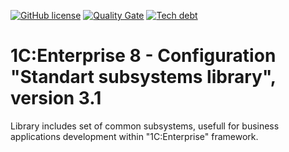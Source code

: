 [![GitHub license](https://img.shields.io/github/license/1c-syntax/ssl_int.svg?style=flat-square)](https://github.com/1c-syntax/ssl_int/blob/develop/LICENSE.md)
[![Quality Gate](https://sonar.openbsl.ru/api/project_badges/measure?project=ssl_int&metric=alert_status)](https://sonar.openbsl.ru/dashboard?id=ssl_int)
[![Tech debt](https://sonar.openbsl.ru/api/project_badges/measure?project=ssl_int&metric=sqale_index)](https://sonar.openbsl.ru/dashboard?id=ssl_int)

# 1C:Enterprise 8 - Configuration "Standart subsystems library", version 3.1

Library includes set of common subsystems, 
usefull for business applications development
within "1C:Enterprise" framework. 
